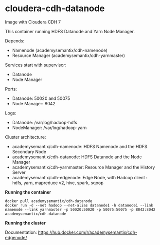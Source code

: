 # cloudera-cdh-datanode

Image with Cloudera CDH 7

This container running HDFS Datanode and Yarn Node Manager.

Depends:
 - Namenode (academysemantix/cdh-namenode)
 - Resource Manager (academysemantix/cdh-yarnmaster)

Services start with supervisor:
 - Datanode
 - Node Manager

Ports:
 - Datanode: 50020 and 50075
 - Node Manager: 8042

Logs:
 - Datanode: /var/log/hadoop-hdfs
 - NodeManager: /var/log/hadoop-yarn

Cluster architecture:
- academysemantix/cdh-namenode: HDFS Namenode and the HDFS Secondary Node
- academysemantix/cdh-datanode: HDFS Datanode and the Node Manager
- academysemantix/cdh-yarnmaster: Resource Manager and the History Server
- academysemantix/cdh-edgenode: Edge Node, with Hadoop client : hdfs, yarn, mapreduce v2, hive, spark, sqoop

**Running the container**

```
docker pull academysemantix/cdh-datanode
docker run -d --net hadoop --net-alias datanode1 -h datanode1 --link namenode --link yarnmaster -p 50020:50020 -p 50075:50075 -p 8042:8042 academysemantix/cdh-datanode
```

**Running the cluster**

Documentation: https://hub.docker.com/r/academysemantix/cdh-edgenode/
